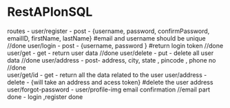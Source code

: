 # RestAPIonSQL
routes - 
user/register - post - {username, password, confirmPassword, emailID, firstName, lastName} #email and username should  be unique //done
user/login - post -  {username, password } #return login token //done 
user/get - get - return user data //done
user/delete - put - delete all user data //done
user/address - post- address, city, state , pincode , phone no //done  
user/get/id - get - return all the data related to the user
user/address - delete - {will take an address  and acess token}  #delete the user address
user/forgot-password - 
user/profile-img 
email confirmation 
//email part done - login ,register done 
